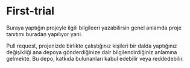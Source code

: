 # First-trial
Buraya yaptığın projeyle ilgili bilgileeri yazabilirsin genel anlamda proje tanıtımı buradan yapılıyor yani.

Pull request, projenizde birlikte çalıştığınız kişileri bir dalda yaptığınız değişikliği ana depoya gönderdiğinize dair bilgilendirdiğiniz anlamına gelmekte. Bu depo, katkıda bulunanları kabul edebilir veya reddedebilir.
